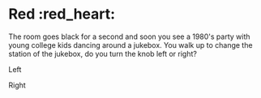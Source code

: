 <h1>Red :red_heart:</h1>

<p>The room goes black for a second and soon you see a 1980's party with young college kids dancing around a jukebox. You walk up to change the station of the jukebox, do you turn the knob left or right?</p>

<p>Left</p>
<p>Right</p>
